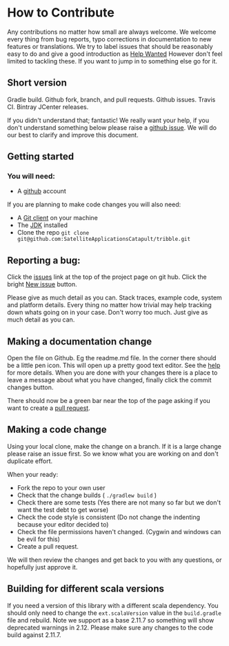 # How to Contribute

Any contributions no matter how small are always welcome. We welcome every thing from bug reports, typo corrections in 
documentation to new features or translations. We try to label issues that should be reasonably easy to do and give a 
good introduction as 
[Help Wanted](https://github.com/SatelliteApplicationsCatapult/tribble/issues?q=is%3Aissue+is%3Aopen+label%3A%22Help+Wanted%22) 
However don't feel limited to tackling these. If you want to jump in to something else go for it.

## Short version
Gradle build. Github fork, branch, and pull requests. Github issues. Travis CI. Bintray JCenter releases.

If you didn't understand that; fantastic! We really want your help, if you don't understand something below please raise
a [github issue](https://github.com/SatelliteApplicationsCatapult/tribble/issues/new). We will do our best to clarify and
improve this document. 

## Getting started

### You will need: 
* A [github](https://github.com/) account

If you are planning to make code changes you will also need: 

* A [Git client](https://git-scm.com/book/en/v2/Getting-Started-Installing-Git) on your machine
* The [JDK](https://docs.oracle.com/javase/8/docs/technotes/guides/install/install_overview.html) installed 
* Clone the repo `git clone git@github.com:SatelliteApplicationsCatapult/tribble.git`
 
## Reporting a bug:
Click the [issues](https://github.com/SatelliteApplicationsCatapult/tribble/issues) link at the top of the project page 
on git hub. Click the bright [New issue](https://github.com/SatelliteApplicationsCatapult/tribble/issues/new) button. 

Please give as much detail as you can. Stack traces, example code, system and platform details. Every thing no matter how
trivial may help tracking down whats going on in your case. Don't worry too much. Just give as much detail as you can.

## Making a documentation change

Open the file on Github. Eg the readme.md file. In the corner there should be a little pen icon. This will open up a 
pretty good text editor. See the [help](https://help.github.com/categories/writing-on-github/) for more details. When 
you are done with your changes there is a place to leave a message about what you have changed, finally click the commit 
changes button. 

There should now be a green bar near the top of the page asking if you want to create a 
[pull request](https://help.github.com/articles/about-pull-requests/).

## Making a code change

Using your local clone, make the change on a branch. If it is a large change please raise an issue first. So we know 
what you are working on and don't duplicate effort. 

When your ready:
* Fork the repo to your own user
* Check that the change builds ( `./gradlew build` )
* Check there are some tests (Yes there are not many so far but we don't want the test debt to get worse)
* Check the code style is consistent (Do not change the indenting because your editor decided to)
* Check the file permissions haven't changed. (Cygwin and windows can be evil for this)
* Create a pull request.

We will then review the changes and get back to you with any questions, or hopefully just approve it.

## Building for different scala versions

If you need a version of this library with a different scala dependency. You should only need to change the 
`ext.scalaVersion` value in the `build.gradle` file and rebuild. Note we support as a base 2.11.7 so something will show
 deprecated warnings in 2.12. Please make sure any changes to the code build against 2.11.7. 
